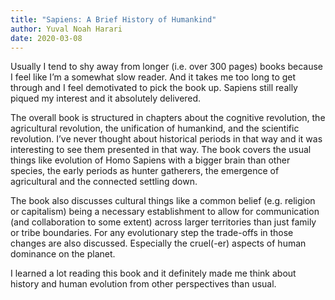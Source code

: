 ```yaml
---
title: "Sapiens: A Brief History of Humankind"
author: Yuval Noah Harari
date: 2020-03-08
---
```


Usually I tend to shy away from longer (i.e. over 300 pages) books because I
feel like I’m a somewhat slow reader. And it takes me too long to get through
and I feel demotivated to pick the book up. Sapiens still really piqued my
interest and it absolutely delivered.

The overall book is structured in chapters about the cognitive revolution, the
agricultural revolution, the unification of humankind, and the scientific
revolution. I’ve never thought about historical periods in that way and it was
interesting to see them presented in that way. The book covers the usual things
like evolution of Homo Sapiens with a bigger brain than other species, the
early periods as hunter gatherers, the emergence of agricultural and the
connected settling down.

The book also discusses cultural things like a common belief (e.g. religion or
capitalism) being a necessary establishment to allow for communication (and
collaboration to some extent) across larger territories than just family or
tribe boundaries. For any evolutionary step the trade-offs in those changes are
also discussed. Especially the cruel(-er) aspects of human dominance on the
planet.

I learned a lot reading this book and it definitely made me think about history
and human evolution from other perspectives than usual.
